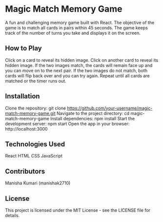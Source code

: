 # Magic Match Memory Game #
A fun and challenging memory game built with React. The objective of the game is to match all cards in pairs within 45 seconds. The game keeps track of the number of turns you take and displays it on the screen.

## How to Play ##
Click on a card to reveal its hidden image.
Click on another card to reveal its hidden image.
If the two images match, the cards will remain face up and you can move on to the next pair.
If the two images do not match, both cards will flip back over and you can try again.
Repeat until all cards are matched or the timer runs out.
## Installation ##
Clone the repository: git clone https://github.com/your-username/magic-match-memory-game.git
Navigate to the project directory: cd magic-match-memory-game
Install dependencies: npm install
Start the development server: npm start
Open the app in your browser: http://localhost:3000
## Technologies Used ##
React
HTML
CSS
JavaScript
## Contributors ##
Manisha Kumari (manishak2710)
## License ##
This project is licensed under the MIT License - see the LICENSE file for details.
